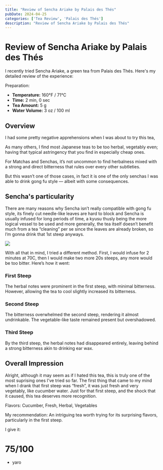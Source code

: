 ```yaml
---
title: "Review of Sencha Ariake by Palais des Thés"
pubDate: 2024-04-25
categories: ['Tea Review', 'Palais des Thés']
description: "Review of Sencha Ariake by Palais des Thés"
---
```


# Review of Sencha Ariake by Palais des Thés

I recently tried Sencha Ariake, a green tea from Palais des Thés. Here's my detailed review of the experience:

Preparation:

- **Temperature:** 160°F / 71°C
- **Time:** 2 min, 0 sec
- **Tea Amount:** 5 g
- **Water Volume:** 3 oz / 100 ml

## Overview

I had some pretty negative apprehensions when I was about to try this tea,

As many others, I find most Japanese teas to be too herbal, vegetably even; having that typical astringency that you find in especially cheap ones.

For Matchas and Senchas, it’s not uncommon to find herbalness mixed with a strong and direct bitterness that rules over every other subtleties.

But this wasn’t one of those cases, in fact it is one of the only senchas I was able to drink gong fu style — albeit with some consequences.


## Sencha's particularity

There are many reasons why Sencha isn’t really compatible with gong fu style, its finely cut needle-like leaves are hard to block and Sencha is usually infused for long periods of time, a kyusu thusly being the more logical vessel to be used and more generally, the tea itself doesn’t benefit much from a tea “cleaning” per se since the leaves are already broken, so I’m gonna drink that 1st steep anyways.

![](https://www.palaisdesthes.com/media/catalog/product/cache/50708da259540eeb20337bcdb367a3c9/3/0/302-35746-ptx0icd86w.jpg)

With all that in mind, I tried a different method. First, I would infuse for 2 minutes at 70C, then I would make two more 20s steeps, any more would be too bitter.
Here’s how it went:

### First Steep

The herbal notes were prominent in the first steep, with minimal bitterness. However, allowing the tea to cool slightly increased its bitterness.

### Second Steep

The bitterness overwhelmed the second steep, rendering it almost undrinkable. The vegetable-like taste remained present but overshadowed.

### Third Steep

By the third steep, the herbal notes had disappeared entirely, leaving behind a strong bitterness akin to drinking ear wax.

## Overall Impression

Alright, although it may seem as if I hated this tea, this is truly one of the most suprising ones I’ve tried so far. The first thing that came to my mind when I drank that first steep was “fresh”, it was just fresh and very vegetably, like cucumber water. Just for that first steep, and the shock that it caused, this tea deserves more recognition.

Flavors: Cucumber, Fresh, Herbal, Vegetables

My recommendation: An intriguing tea worth trying for its surprising flavors, particularly in the first steep.

I give it:
# 75/100

- yaro